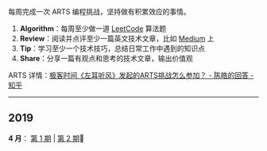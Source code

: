每周完成一次 ARTS 编程挑战，坚持做有积累效应的事情。

1. **Algorithm**：每周至少做一道  [LeetCode](<https://leetcode-cn.com/>)  算法题
2. **Review**：阅读并点评至少一篇英文技术文章，比如 [Medium](<https://medium.com/>) 上
3. **Tip**：学习至少一个技术技巧，总结日常工作中遇到的知识点
4. **Share**：分享一篇有观点和思考的技术文章，输出价值观

ARTS 详情：[极客时间《左耳听风》发起的ARTS挑战怎么参加？ - 陈皓的回答 - 知乎](https://www.zhihu.com/question/301150832/answer/529809529)

------

## 2019

**4 月**： [第 1 期](docs/arts-1.md) | [第 2 期](docs/arts-2.md):high_brightness:

